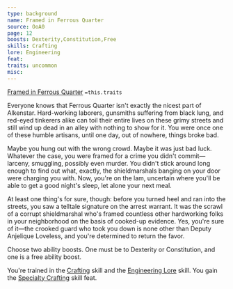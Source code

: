 ```yaml
---
type: background
name: Framed in Ferrous Quarter 
source: OoA0
page: 12
boosts: Dexterity,Constitution,Free
skills: Crafting
lore: Engineering
feat: 
traits: uncommon
misc: 
---
```


[Framed in Ferrous Quarter](###%20Framed%20in%20Ferrous%20Quarter)
`=this.traits`


Everyone knows that Ferrous Quarter isn't exactly the nicest part of Alkenstar. Hard-working laborers, gunsmiths suffering from black lung, and red-eyed tinkerers alike can toil their entire lives on these grimy streets and still wind up dead in an alley with nothing to show for it. You were once one of these humble artisans, until one day, out of nowhere, things broke bad.

Maybe you hung out with the wrong crowd. Maybe it was just bad luck. Whatever the case, you were framed for a crime you didn't commit—larceny, smuggling, possibly even murder. You didn't stick around long enough to find out what, exactly, the shieldmarshals banging on your door were charging you with. Now, you're on the lam, uncertain where you'll be able to get a good night's sleep, let alone your next meal.

At least one thing's for sure, though: before you turned heel and ran into the streets, you saw a telltale signature on the arrest warrant. It was the scrawl of a corrupt shieldmarshal who's framed countless other hardworking folks in your neighborhood on the basis of cooked-up evidence. Yes, you're sure of it—the crooked guard who took you down is none other than Deputy Anjelique Loveless, and you're determined to return the favor.

Choose two ability boosts. One must be to Dexterity or Constitution, and one is a free ability boost.

You're trained in the [Crafting](Crafting) skill and the [Engineering Lore](Engineering%20Lore) skill. You gain the [Specialty Crafting](Specialty%20Crafting) skill feat.


